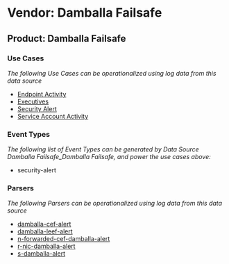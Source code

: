 Vendor: Damballa Failsafe
=========================
Product: Damballa Failsafe
--------------------------

### Use Cases

_The following Use Cases can be operationalized using log data from this data source_

* [Endpoint Activity](../UseCases/usecase_endpoint_activity.md)
* [Executives](../UseCases/usecase_executives.md)
* [Security Alert](../UseCases/usecase_security_alert.md)
* [Service Account Activity](../UseCases/usecase_service_account_activity.md)


### Event Types

_The following list of Event Types can be generated by Data Source Damballa Failsafe_Damballa Failsafe, and power the use cases above:_

- security-alert


### Parsers

_The following Parsers can be operationalized using log data from this data source_

* [damballa-cef-alert](../Parsers/parserContent_damballa-cef-alert.md)
* [damballa-leef-alert](../Parsers/parserContent_damballa-leef-alert.md)
* [n-forwarded-cef-damballa-alert](../Parsers/parserContent_n-forwarded-cef-damballa-alert.md)
* [r-nic-damballa-alert](../Parsers/parserContent_r-nic-damballa-alert.md)
* [s-damballa-alert](../Parsers/parserContent_s-damballa-alert.md)
